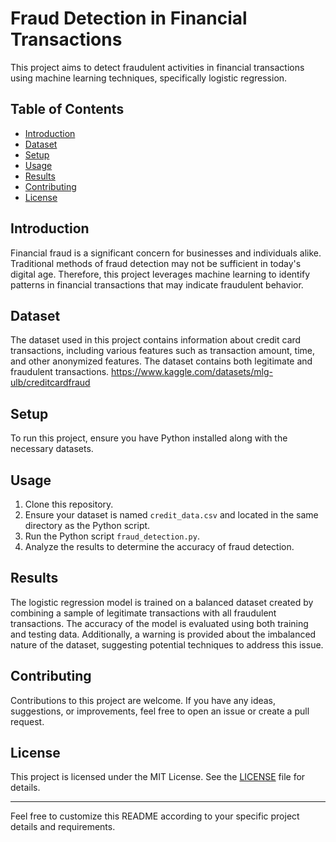 # Fraud Detection in Financial Transactions

This project aims to detect fraudulent activities in financial transactions using machine learning techniques, specifically logistic regression.

## Table of Contents

- [Introduction](#introduction)
- [Dataset](#dataset)
- [Setup](#setup)
- [Usage](#usage)
- [Results](#results)
- [Contributing](#contributing)
- [License](#license)

## Introduction

Financial fraud is a significant concern for businesses and individuals alike. Traditional methods of fraud detection may not be sufficient in today's digital age. Therefore, this project leverages machine learning to identify patterns in financial transactions that may indicate fraudulent behavior.

## Dataset

The dataset used in this project contains information about credit card transactions, including various features such as transaction amount, time, and other anonymized features. The dataset contains both legitimate and fraudulent transactions. https://www.kaggle.com/datasets/mlg-ulb/creditcardfraud

## Setup

To run this project, ensure you have Python installed along with the necessary datasets.

## Usage

1. Clone this repository.
2. Ensure your dataset is named `credit_data.csv` and located in the same directory as the Python script.
3. Run the Python script `fraud_detection.py`.
4. Analyze the results to determine the accuracy of fraud detection.

## Results

The logistic regression model is trained on a balanced dataset created by combining a sample of legitimate transactions with all fraudulent transactions. The accuracy of the model is evaluated using both training and testing data. Additionally, a warning is provided about the imbalanced nature of the dataset, suggesting potential techniques to address this issue.

## Contributing

Contributions to this project are welcome. If you have any ideas, suggestions, or improvements, feel free to open an issue or create a pull request.

## License

This project is licensed under the MIT License. See the [LICENSE](LICENSE) file for details.

---

Feel free to customize this README according to your specific project details and requirements.
